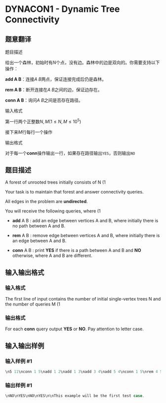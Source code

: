 # DYNACON1 - Dynamic Tree Connectivity

## 题意翻译

题目描述

给出一个森林，初始时有$N$个点，没有边。森林中的边是双向的。你需要支持以下操作：

**add A B**：连接$A\ B$两点，保证连接完成后仍是森林。

**rem A B**：断开连接在$A\ B$之间的边，保证边存在。

**conn A B**：询问$A\ B$之间是否存在路径。

输入格式

第一行两个正整数$N,M(1 \leq N , M \leq 10^5)$

接下来$M$行每行一个操作

输出格式

对于每一个**conn**操作输出一行，如果存在路径输出`YES`，否则输出`NO`

## 题目描述

A forest of unrooted trees initially consists of N (1

Your task is to maintain that forest and answer connectivity queries.

All edges in the problem are **undirected**.

You will receive the following queries, where (1

- **add** A B : add an edge between vertices A and B, where initially there is no path between A and B.

- **rem** A B : remove edge between vertices A and B, where initially there is an edge between A and B.

- **conn** A B : print **YES** if there is a path between A and B and **NO** otherwise, where A and B are different.

## 输入输出格式

### 输入格式

The first line of input contains the number of initial single-vertex trees N and the number of queries M (1

### 输出格式

For each **conn** query output **YES** or **NO**. Pay attention to letter case.

## 输入输出样例

### 输入样例 #1

```cpp
\n5 11\nconn 1 5\nadd 1 2\nadd 1 3\nadd 3 4\nadd 5 4\nconn 1 5\nrem 4 5\nconn 1 5\nrem 3 4\nadd 3 5\nconn 1 5\n\n
```


### 输出样例 #1

```cpp
\nNO\nYES\nNO\nYES\n\nThis example will be the first test case.
```


